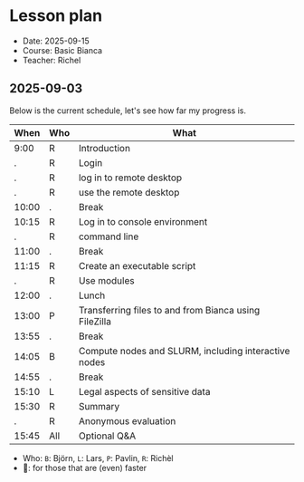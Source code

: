 # Lesson plan

- Date: 2025-09-15
- Course: Basic Bianca
- Teacher: Richel

## 2025-09-03

Below is the current schedule,
let's see how far my progress is.

<!-- markdownlint-disable MD013 --><!-- Tables cannot be split up over lines, hence will break 80 characters per line -->

When  | Who  | What
------|------|-----------------------------
9:00  | R    | Introduction
.     | R    | Login
.     | R    | log in to remote desktop
.     | R    | use the remote desktop
10:00 | .    | Break
10:15 | R    | Log in to console environment
.     | R    | command line
11:00 | .    | Break
11:15 | R    | Create an executable script
.     | R    | Use modules
12:00 | .    | Lunch
13:00 | P    | Transferring files to and from Bianca using FileZilla
13:55 | .    | Break
14:05 | B    | Compute nodes and SLURM, including interactive nodes
14:55 | .    | Break
15:10 | L    | Legal aspects of sensitive data
15:30 | R    | Summary
.     | R    | Anonymous evaluation
15:45 | All  | Optional Q&A

<!-- markdownlint-enable MD013 -->

- Who: `B`: Björn, `L`: Lars, `P`: Pavlin, `R`: Richèl
- :rocket:: for those that are (even) faster
